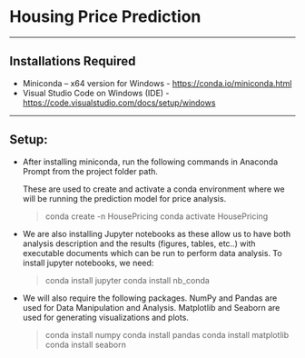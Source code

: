 # Housing Price Prediction

----
## Installations Required
*	Miniconda – x64 version for Windows - https://conda.io/miniconda.html
*	Visual Studio Code on Windows (IDE) - https://code.visualstudio.com/docs/setup/windows

----
## Setup:

* After installing miniconda, run the following commands in Anaconda Prompt from the project folder path. 

    These are used to create and activate a conda environment where we will be running the prediction model for price analysis. 

	> conda create -n HousePricing
	> conda activate HousePricing


* We are also installing Jupyter notebooks as these allow us to have both analysis description and the results (figures, tables, etc..) with executable documents which can be run to perform data analysis. To install jupyter notebooks, we need:

	> conda install jupyter
	> conda install nb_conda



* We will also require the following packages. NumPy and Pandas are used for Data Manipulation and Analysis. Matplotlib and Seaborn are used for generating visualizations and plots. 

	> conda install numpy
	> conda install pandas
	> conda install matplotlib
	> conda install seaborn

